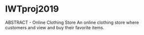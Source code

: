 # IWTproj2019
ABSTRACT - Online Clothing Store
An online clothing store where customers and view and buy their favorite items.
